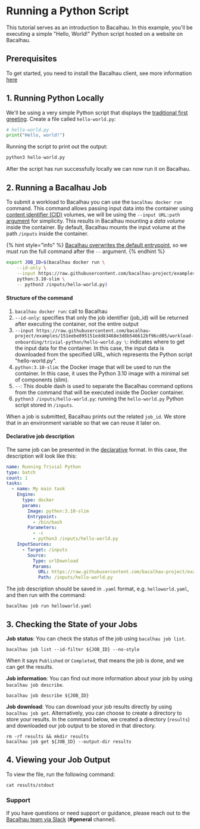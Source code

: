 # Running a Python Script

This tutorial serves as an introduction to Bacalhau. In this example, you'll be executing a simple "Hello, World!" Python script hosted on a website on Bacalhau.

## Prerequisites[​](http://localhost:3000/setting-up/workload-onboarding/Python/Python%20File#prerequisites) <a href="#prerequisites" id="prerequisites"></a>

To get started, you need to install the Bacalhau client, see more information [here](../../../getting-started/installation.md)

## 1. Running Python Locally[​](http://localhost:3000/setting-up/workload-onboarding/Python/Python%20File#1-running-python-locally) <a href="#id-1-running-python-locally" id="id-1-running-python-locally"></a>

We'll be using a very simple Python script that displays the [traditional first greeting](https://en.wikipedia.org/wiki/%22Hello,\_World!%22\_program). Create a file called `hello-world.py`:

```python
# hello-world.py
print("Hello, world!")
```

Running the script to print out the output:

```python
python3 hello-world.py
```

After the script has run successfully locally we can now run it on Bacalhau.

## 2. Running a Bacalhau Job[​](http://localhost:3000/setting-up/workload-onboarding/Python/Python%20File#2-running-a-bacalhau-job) <a href="#id-2-running-a-bacalhau-job" id="id-2-running-a-bacalhau-job"></a>

To submit a workload to Bacalhau you can use the `bacalhau docker run` command. This command allows passing input data into the container using [content identifier (CID)](https://github.com/multiformats/cid) volumes, we will be using the `--input URL:path` [argument](../../../references/cli-reference/all-flags.md#docker-run) for simplicity. This results in Bacalhau mounting a _data volume_ inside the container. By default, Bacalhau mounts the input volume at the path `/inputs` inside the container.

{% hint style="info" %}
[Bacalhau overwrites the default entrypoint](https://github.com/bacalhau-project/bacalhau/blob/v0.2.3/cmd/bacalhau/docker\_run.go#L64), so we must run the full command after the `--` argument.
{% endhint %}

```bash
export JOB_ID=$(bacalhau docker run \
    --id-only \
    --input https://raw.githubusercontent.com/bacalhau-project/examples/151eebe895151edd83468e3d8b546612bf96cd05/workload-onboarding/trivial-python/hello-world.py \
    python:3.10-slim \
    -- python3 /inputs/hello-world.py)
```

#### Structure of the command[​](http://localhost:3000/setting-up/workload-onboarding/Python/Python%20File#structure-of-the-command) <a href="#structure-of-the-command" id="structure-of-the-command"></a>

1. `bacalhau docker run`: call to Bacalhau
2. `--id-only`: specifies that only the job identifier (job\_id) will be returned after executing the container, not the entire output
3. `--input https://raw.githubusercontent.com/bacalhau-project/examples/151eebe895151edd83468e3d8b546612bf96cd05/workload-onboarding/trivial-python/hello-world.py \`: indicates where to get the input data for the container. In this case, the input data is downloaded from the specified URL, which represents the Python script "hello-world.py".
4. `python:3.10-slim`: the Docker image that will be used to run the container. In this case, it uses the Python 3.10 image with a minimal set of components (slim).
5. `--`: This double dash is used to separate the Bacalhau command options from the command that will be executed inside the Docker container.
6. `python3 /inputs/hello-world.py`: running the `hello-world.py` Python script stored in `/inputs`.

When a job is submitted, Bacalhau prints out the related `job_id`. We store that in an environment variable so that we can reuse it later on.

#### Declarative job description[​](http://localhost:3000/setting-up/workload-onboarding/Python/Python%20File#declarative-job-description) <a href="#declarative-job-description" id="declarative-job-description"></a>

The same job can be presented in the [declarative](../../../references/jobs/job/) format. In this case, the description will look like this:

```yaml
name: Running Trivial Python
type: batch
count: 1
tasks:
  - name: My main task
    Engine:
      type: docker
      params:
        Image: python:3.10-slim
        Entrypoint:
          - /bin/bash
        Parameters:
          - -c
          - python3 /inputs/hello-world.py
    InputSources:
      - Target: /inputs
        Source:
          Type: urlDownload
          Params:
            URL: https://raw.githubusercontent.com/bacalhau-project/examples/151eebe895151edd83468e3d8b546612bf96cd05/workload-onboarding/trivial-python/hello-world.py
            Path: /inputs/hello-world.py
```

The job description should be saved in `.yaml` format, e.g. `helloworld.yaml`, and then run with the command:

```
bacalhau job run helloworld.yaml
```

## 3. Checking the State of your Jobs[​](http://localhost:3000/setting-up/workload-onboarding/Python/Python%20File#3-checking-the-state-of-your-jobs) <a href="#id-3-checking-the-state-of-your-jobs" id="id-3-checking-the-state-of-your-jobs"></a>

**Job status**: You can check the status of the job using `bacalhau job list`.

```
bacalhau job list --id-filter ${JOB_ID} --no-style
```

When it says `Published` or `Completed`, that means the job is done, and we can get the results.

**Job information**: You can find out more information about your job by using `bacalhau job describe`.

```
bacalhau job describe ${JOB_ID}
```

**Job download**: You can download your job results directly by using `bacalhau job get`. Alternatively, you can choose to create a directory to store your results. In the command below, we created a directory (`results`) and downloaded our job output to be stored in that directory.

```
rm -rf results && mkdir results
bacalhau job get ${JOB_ID} --output-dir results
```

## 4. Viewing your Job Output[​](http://localhost:3000/setting-up/workload-onboarding/Python/Python%20File#4-viewing-your-job-output) <a href="#id-4-viewing-your-job-output" id="id-4-viewing-your-job-output"></a>

To view the file, run the following command:

```
cat results/stdout
```

### Support[​](http://localhost:3000/setting-up/workload-onboarding/Python/Python%20File#support) <a href="#support" id="support"></a>

If you have questions or need support or guidance, please reach out to the [Bacalhau team via Slack](https://bacalhauproject.slack.com/ssb/redirect) (**#general** channel).
